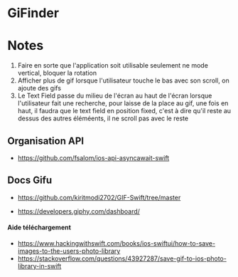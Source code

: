 # GiFinder

# Notes
1. Faire en sorte que l'application soit utilisable seulement ne mode vertical, bloquer la rotation
2. Afficher plus de gif lorsque l'utilisateur touche le bas avec son scroll, on ajoute des gifs
3. Le Text Field passe du milieu de l'écran au haut de l'écran lorsque l'utilisateur fait une recherche, pour laisse de la place au gif, une fois en haut, il faudra que le text field en position fixed, c'est à dire qu'il reste au dessus des autres éléméents, il ne scroll pas  avec le reste

## Organisation API
- https://github.com/fsalom/ios-api-asyncawait-swift

## Docs Gifu
- https://github.com/kiritmodi2702/GIF-Swift/tree/master

- https://developers.giphy.com/dashboard/

#### Aide téléchargement
- https://www.hackingwithswift.com/books/ios-swiftui/how-to-save-images-to-the-users-photo-library
- https://stackoverflow.com/questions/43927287/save-gif-to-ios-photo-library-in-swift
